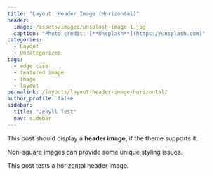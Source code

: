 ```yaml
---
title: "Layout: Header Image (Horizontal)"
header:
  image: /assets/images/unsplash-image-1.jpg
  caption: "Photo credit: [**Unsplash**](https://unsplash.com)"
categories:
  - Layout
  - Uncategorized
tags:
  - edge case
  - featured image
  - image
  - layout
permalink: /layouts/layout-header-image-horizontal/
author_profile: false
sidebar:
  title: "Jekyll Test"
  nav: sidebar
---
```


This post should display a **header image**, if the theme supports it.

Non-square images can provide some unique styling issues.

This post tests a horizontal header image.
